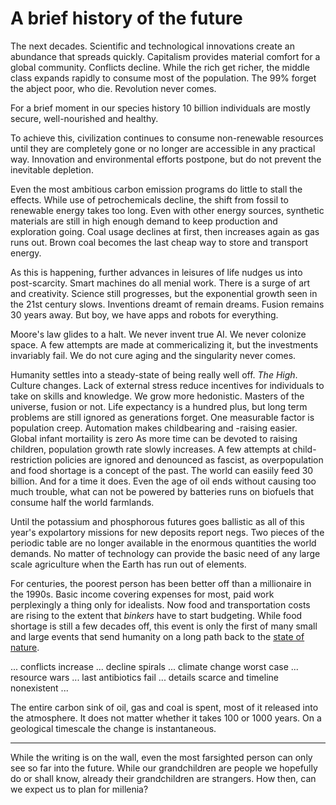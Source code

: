 A brief history of the future
=============================

The next decades. Scientific and technological innovations create an abundance that spreads quickly. Capitalism provides material comfort for a global community. Conflicts decline. While the rich get richer, the middle class expands rapidly to consume most of the population. The 99% forget the abject poor, who die. Revolution never comes.

For a brief moment in our species history 10 billion individuals are mostly secure, well-nourished and healthy.

To achieve this, civilization continues to consume non-renewable resources until they are completely gone or no longer are accessible in any practical way. Innovation and environmental efforts postpone, but do not prevent the inevitable depletion. 

Even the most ambitious carbon emission programs do little to stall the effects. While use of petrochemicals decline, the shift from fossil to renewable energy takes too long. Even with other energy sources, synthetic materials are still in high enough demand to keep production and exploration going. Coal usage declines at first, then increases again as gas runs out. Brown coal becomes the last cheap way to store and transport energy.

As this is happening, further advances in leisures of life nudges us into post-scarcity. Smart machines do all menial work. There is a surge of art and creativity. Science still progresses, but the exponential growth seen in the 21st century slows. Inventions dreamt of remain dreams. Fusion remains 30 years away. But boy, we have apps and robots for everything.

Moore's law glides to a halt. We never invent true AI. We never colonize space. A few attempts are made at commericalizing it, but the investments invariably fail. We do not cure aging and the singularity never comes.

Humanity settles into a steady-state of being really well off. *The High*. Culture changes. Lack of external stress reduce incentives for individuals to take on skills and knowledge. We grow more hedonistic. Masters of the universe, fusion or not. Life expectancy is a hundred plus, but long term problems are still ignored as generations forget. One measurable factor is population creep. Automation makes childbearing and -raising easier. Global infant mortaility is zero As more time can be devoted to raising children, population growth rate slowly increases. A few attempts at child-restriction policies are ignored and denounced as fascist, as overpopulation and food shortage is a concept of the past. The world can easiily feed 30 billion. And for a time it does. Even the age of oil ends without causing too much trouble, what can not be powered by batteries runs on biofuels that consume half the world farmlands.

Until the potassium and phosphorous futures goes ballistic as all of this year's expolartory missions for new deposits report negs. Two pieces of the periodic table are no longer available in the enormous quantities the world demands. No matter of technology can provide the basic need of any large scale agriculture when the Earth has run out of elements.

For centuries, the poorest person has been better off than a millionaire in the 1990s. Basic income covering expenses for most, paid work perplexingly a thing only for idealists. Now food and transportation costs are rising to the extent that *binkers* have to start budgeting. While food shortage is still a few decades off, this event is only the first of many small and large events that send humanity on a long path back to the [state of nature](https://en.wikipedia.org/wiki/State_of_nature).

... conflicts increase ... decline spirals ... climate change worst case ... resource wars ... last antibiotics fail ... details scarce and timeline nonexistent ...

The entire carbon sink of oil, gas and coal is spent, most of it released into the atmosphere. It does not matter whether it takes 100 or 1000 years. On a geological timescale the change is instantaneous. 

-----------------------------------------------------------------------

While the writing is on the wall, even the most farsighted person can only see so far into the future. While our grandchildren are people we hopefully do or shall know, already their grandchildren are strangers. How then, can we expect us to plan for millenia?
